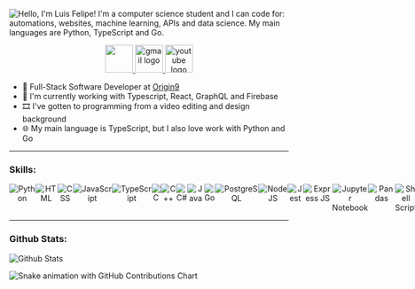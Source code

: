 ![Hello, I'm Luis Felipe! I'm a computer science student and I can code for: automations, websites, machine learning, APIs and data science. My main languages are Python, TypeScript and Go.](https://user-images.githubusercontent.com/60361387/116454418-5902fb00-a836-11eb-87fa-168ed5e05758.png)


<p align="center">
  <a href="https://luisfelipesdn12.now.sh/" target="_blank">
    <img src="https://img.icons8.com/fluent/48/000000/domain.png" width="50" />
  </a>
  <a href="mailto:luisfelipesdn12@gmail.com" target="_blank">
      <img src="https://img.icons8.com/fluent/240/000000/gmail.png" alt="gmail logo" width="50">
  </a>
  <a href="https://www.youtube.com/channel/UCawjbMv4agwinUPEnkxbpEw" target="_blank">
      <img src="https://img.icons8.com/fluent/240/000000/youtube-play.png" alt="youtube logo" width="50">
  </a>
</p>

- 🎉 Full-Stack Software Developer at [Origin9](https://www.origin9.com.br/)
- 📝 I'm currently working with Typescript, React, GraphQL and Firebase
- 🎞️ I've gotten to programming from a video editing and design background
- 🌐 My main language is TypeScript, but I also love work with Python and Go

---
### Skills:

<!-- Badges from: https://github.com/alexandresanlim/Badges4-README.md-Profile -->
<p align="center" style="display: flex;">
  <img src="https://img.shields.io/badge/python%20-%2314354C.svg?&style=for-the-badge&logo=python&logoColor=white" alt="Python"/>
  <img src="https://img.shields.io/badge/html5%20-%23E34F26.svg?&style=for-the-badge&logo=html5&logoColor=white" alt="HTML"/>
  <img src="https://img.shields.io/badge/css3%20-%231572B6.svg?&style=for-the-badge&logo=css3&logoColor=white" alt="CSS"/>
  <img src="https://img.shields.io/badge/javascript%20-%23323330.svg?&style=for-the-badge&logo=javascript&logoColor=%23F7DF1E" alt="JavaScript"/>
  <img src="https://img.shields.io/badge/TypeScript-007ACC?style=for-the-badge&logo=typescript&logoColor=white" alt="TypeScript"/>
  <img src="https://img.shields.io/badge/C-00599C?style=for-the-badge&logo=c&logoColor=white" alt="C"/>
  <img src="https://img.shields.io/badge/c++%20-%2300599C.svg?&style=for-the-badge&logo=c%2B%2B&ogoColor=white" alt="C++"/>
  <img src="https://img.shields.io/badge/C%23-239120?style=for-the-badge&logo=c-sharp&logoColor=white" alt="C#"/>
  <img src="https://img.shields.io/badge/java-%23ED8B00.svg?&style=for-the-badge&logo=java&logoColor=white" alt="Java"/>
  <img src="https://img.shields.io/badge/go-%2300ADD8.svg?&style=for-the-badge&logo=go&logoColor=white" alt="Go"/>
  <img src="https://img.shields.io/badge/PostgreSQL-316192?style=for-the-badge&logo=postgresql&logoColor=white" alt="PostgreSQL"/>
  <img src="https://img.shields.io/badge/node.js%20-%2343853D.svg?&style=for-the-badge&logo=node.js&logoColor=white" alt="NodeJS"/>
  <img src="https://img.shields.io/badge/Jest-C21325?style=for-the-badge&logo=jest&logoColor=white" alt="Jest"/>
  <img src="https://img.shields.io/badge/Express.js-000000?style=for-the-badge&logo=express&logoColor=white" alt="Express JS"/>
  <img src="https://img.shields.io/badge/Jupyter%20-%23F37626.svg?&style=for-the-badge&logo=Jupyter&logoColor=white" alt="Jupyter Notebook"/>
  <img src="https://img.shields.io/badge/pandas%20-%23150458.svg?&style=for-the-badge&logo=pandas&logoColor=white" alt="Pandas"/>
  <img src="https://img.shields.io/badge/Shell_Script-121011?style=for-the-badge&logo=gnu-bash&logoColor=white" alt="Shell Script"/>
  <img src="https://img.shields.io/badge/React-20232A?style=for-the-badge&logo=react&logoColor=61DAFB" alt="React"/>
  <img src="https://img.shields.io/badge/tailwindcss%20-%2338B2AC.svg?&style=for-the-badge&logo=tailwind-css&logoColor=white" alt="Tailwind CSS"/>
  <img src="https://img.shields.io/badge/styled--components-DB7093?style=for-the-badge&logo=styled-components&logoColor=white" alt="Styled Components"/>
  <img src="https://img.shields.io/badge/GraphQl-E10098?style=for-the-badge&logo=graphql&logoColor=white" alt="GraphQL"/>
  <img src="https://img.shields.io/badge/next.js-000000?style=for-the-badge&logo=next.js&logoColor=white" alt="NextJS"/>
  <img src="https://img.shields.io/badge/git%20-%23F05033.svg?&style=for-the-badge&logo=git&logoColor=white" alt="Git"/>
  <img src="https://img.shields.io/badge/github%20-%23121011.svg?&style=for-the-badge&logo=github&logoColor=white" alt="GitHub"/>
  <img src="https://img.shields.io/badge/vercel%20-%23000000.svg?&style=for-the-badge&logo=vercel&logoColor=white" alt="Vercel"/>
  <img src="https://img.shields.io/badge/Heroku-430098?style=for-the-badge&logo=heroku&logoColor=white" alt="Heroku"/>
  <img src="https://img.shields.io/badge/Amazon_AWS-232F3E?style=for-the-badge&logo=amazon-aws&logoColor=white" alt="Amazon AWS"/>
  <img src="https://img.shields.io/badge/Linux-FCC624?style=for-the-badge&logo=linux&logoColor=black" alt="Linux"/>
  <img src="https://img.shields.io/badge/Pop!_OS-48B9C7?style=for-the-badge&logo=Pop!_OS&logoColor=white" alt="Pop! OS"/>
  <img src="https://img.shields.io/badge/figma%20-%23F24E1E.svg?&style=for-the-badge&logo=figma&logoColor=white" alt="Figma"/>
  <img src="https://img.shields.io/badge/-Arduino-00979D?style=for-the-badge&logo=Arduino&logoColor=white" alt="Arduino"/>
</p>

---
### Github Stats:
![Github Stats](https://github-readme-stats.vercel.app/api/?username=luisfelipesdn12&theme=github_dark)

![Snake animation with GitHub Contributions Chart](https://github.com/luisfelipesdn12/luisfelipesdn12/blob/snake-output/github-contribution-grid-snake.svg)
